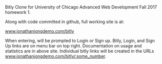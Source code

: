 Bitly Clone for University of Chicago Advanced Web Development Fall 2017 homework 1.

Along with code committed in github, full working site is at:

www.jonathanjongdemo.com/bitly

When entering, will be prompted to Login or Sign up. Bitly, Login, and Sign Up links are on menu bar on top right. Documentation on usage and statistics are in above site. Individual bitly links will be created in the URLs www.jonathanjongdemo.com/bitly/:some_number.